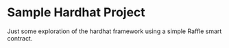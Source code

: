 # Sample Hardhat Project

Just some exploration of the hardhat framework using a simple Raffle smart contract.
